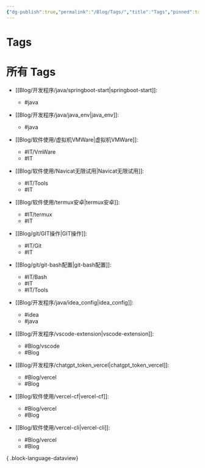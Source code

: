 ```yaml
---
{"dg-publish":true,"permalink":"/Blog/Tags/","title":"Tags","pinned":true,"noteIcon":"1","created":"2023-06-05T23:24:36+08:00","updated":""}
---
```


# Tags

# 所有 Tags 
- [[Blog/开发程序/java/springboot-start\|springboot-start]]: 
    - #java

- [[Blog/开发程序/java/java_env\|java_env]]: 
    - #java

- [[Blog/软件使用/虚拟机VMWare\|虚拟机VMWare]]: 
    - #IT/VmWare
    - #IT

- [[Blog/软件使用/Navicat无限试用\|Navicat无限试用]]: 
    - #IT/Tools
    - #IT

- [[Blog/软件使用/termux安卓\|termux安卓]]: 
    - #IT/termux
    - #IT

- [[Blog/git/GIT操作\|GIT操作]]: 
    - #IT/Git
    - #IT

- [[Blog/git/git-bash配置\|git-bash配置]]: 
    - #IT/Bash
    - #IT
    - #IT/Tools

- [[Blog/开发程序/java/idea_config\|idea_config]]: 
    - #idea
    - #java

- [[Blog/开发程序/vscode-extension\|vscode-extension]]: 
    - #Blog/vscode
    - #Blog

- [[Blog/开发程序/chatgpt_token_vercel\|chatgpt_token_vercel]]: 
    - #Blog/vercel
    - #Blog

- [[Blog/软件使用/vercel-cf\|vercel-cf]]: 
    - #Blog/vercel
    - #Blog

- [[Blog/软件使用/vercel-cli\|vercel-cli]]: 
    - #Blog/vercel
    - #Blog


{ .block-language-dataview}